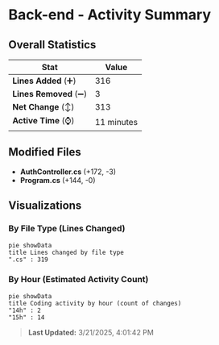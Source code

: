 # Back-end - Activity Summary 

## Overall Statistics

| Stat                   | Value                                                             |
| ---------------------- | ----------------------------------------------------------------- |
| **Lines Added** (➕)   | 316                                          |
| **Lines Removed** (➖) | 3                                        |
| **Net Change** (↕)    | 313                |
| **Active Time** (⌚)   | 11 minutes |


## Modified Files
- **AuthController.cs** (+172, -3)
- **Program.cs** (+144, -0)

## Visualizations

### By File Type (Lines Changed)

```mermaid
pie showData
title Lines changed by file type
".cs" : 319
```

### By Hour (Estimated Activity Count)

```mermaid
pie showData
title Coding activity by hour (count of changes)
"14h" : 2
"15h" : 14
```


> **Last Updated:** 3/21/2025, 4:01:42 PM